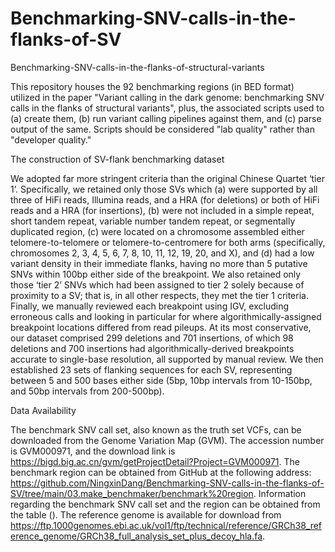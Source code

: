 # Benchmarking-SNV-calls-in-the-flanks-of-SV
Benchmarking-SNV-calls-in-the-flanks-of-structural-variants


This repository houses the 92 benchmarking regions (in BED format) utilized in the paper "Variant calling in the dark genome: benchmarking SNV calls in the flanks of structural variants",
plus, the associated scripts used to (a) create them, (b) run variant calling pipelines against them, and (c) parse output of the same. Scripts should be considered "lab quality" rather than "developer quality." 

The construction of SV-flank benchmarking dataset 

We adopted far more stringent criteria than the original Chinese Quartet ‘tier 1’. Specifically, we retained only those SVs which (a) were supported by all three of HiFi reads, Illumina reads, and a HRA (for deletions) or both of HiFi reads and a HRA (for insertions), (b) were not included in a simple repeat, short tandem repeat, variable number tandem repeat, or segmentally duplicated region, (c) were located on a chromosome assembled either telomere-to-telomere or telomere-to-centromere for both arms (specifically, chromosomes 2, 3, 4, 5, 6, 7, 8, 10, 11, 12, 19, 20, and X), and (d) had a low variant density in their immediate flanks, having no more than 5 putative SNVs within 100bp either side of the breakpoint. We also retained only those ‘tier 2’ SNVs which had been assigned to tier 2 solely because of proximity to a SV; that is, in all other respects, they met the tier 1 criteria. Finally, we manually reviewed each breakpoint using IGV, excluding erroneous calls and looking in particular for where algorithmically-assigned breakpoint locations differed from read pileups. At its most conservative, our dataset comprised 299 deletions and 701 insertions, of which 98 deletions and 700 insertions had algorithmically-derived breakpoints accurate to single-base resolution, all supported by manual review. We then established 23 sets of flanking sequences for each SV, representing between 5 and 500 bases either side (5bp, 10bp intervals from 10-150bp, and 50bp intervals from 200-500bp). 

Data Availability

The benchmark SNV call set, also known as the truth set VCFs, can be downloaded from the Genome Variation Map (GVM). The accession number is GVM000971, and the download link is https://bigd.big.ac.cn/gvm/getProjectDetail?Project=GVM000971.
The benchmark region can be obtained from GitHub at the following address: https://github.com/NingxinDang/Benchmarking-SNV-calls-in-the-flanks-of-SV/tree/main/03.make_benchmaker/benchmark%20region. Information regarding the benchmark SNV call set and the region can be obtained from the table ().
The reference genome is available for download from https://ftp.1000genomes.ebi.ac.uk/vol1/ftp/technical/reference/GRCh38_reference_genome/GRCh38_full_analysis_set_plus_decoy_hla.fa.

